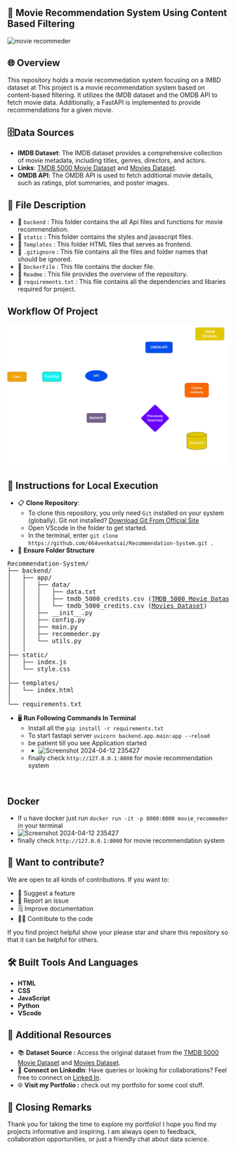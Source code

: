## 🚀 Movie Recommendation System Using Content Based Filtering
![movie recommeder](https://github.com/464venkatsai/Recommendation-System/assets/112299999/511e644c-d276-4b2c-bc6f-7f6bacb60d55)
## 🌐 Overview
This repository holds a movie recommedation system focusing on a IMBD dataset at This project is a movie recommendation system based on content-based filtering. It utilizes the IMDB dataset and the OMDB API to fetch movie data. Additionally, a FastAPI is implemented to provide recommendations for a given movie.

## 🗄️Data Sources
- **IMDB Dataset**: The IMDB dataset provides a comprehensive collection of movie metadata, including titles, genres, directors, and actors.
- **Links**: <a href="https://www.kaggle.com/datasets/tmdb/tmdb-movie-metadata">TMDB 5000 Movie Dataset</a> and <a href="https://www.kaggle.com/datasets/rounakbanik/the-movies-dataset">Movies Dataset</a>. 
- **OMDB API**: The OMDB API is used to fetch additional movie details, such as ratings, plot summaries, and poster images.

## 📁 File Description
- 📁 `backend` : This folder contains the all Api files and functions for movie recommendation.
- 📁 `static` : This folder contains the styles and javascript files. 
- 📁 `Templates` : This folder HTML files that serves as frontend. 
- 📕 `.gitignore` : This file contains all the files and folder names that should be ignored. 
- 📘 `DockerFile` : This file contains the docker file. 
- 📗 `Readme` : This file provides the overview of the repository. 
-  📄 `requirements.txt` : This file contains all the dependencies and libaries required for project. 

## Workflow Of Project
<img src="workflow.png">

## 📄 Instructions for Local Execution 

- 📋 **Clone Repository**:<br>
   - To clone this repository, you only need `Git` installed on your system (globally).
   Git not installed? [Download Git From Official Site](https://git-scm.com/download/win)
   - Open VScode in the folder to get started.
   - In the terminal, enter `git clone https://github.com/464venkatsai/Recommendation-System.git .`
- 📁 **Ensure Folder Structure**<br>
<pre>
Recommendation-System/
├── backend/
│   ├── app/
│   │   ├── data/
│   │   │   ├── data.txt
│   │   │   ├── tmdb_5000_credits.csv (<a href="https://www.kaggle.com/datasets/tmdb/tmdb-movie-metadata">TMDB 5000 Movie Dataset</a>)
│   │   │   └── tmdb_5000_credits.csv (<a href="https://www.kaggle.com/datasets/rounakbanik/the-movies-dataset">Movies Dataset</a>)
│   │   ├── __init__.py
│   │   ├── config.py
│   │   ├── main.py
│   │   ├── recommeder.py
│   │   └── utils.py
│   │
├── static/
│   ├── index.js
│   └── style.css
│
├── templates/
│   └── index.html
│
└── requirements.txt
</pre>
- 🖥️ **Run Following Commands In Terminal**<br>
    - Install all the `pip install -r requirements.txt`
    - To start fastapi server  `uvicorn backend.app.main:app --reload`
    - be patient till you see Application started
    - - ![Screenshot 2024-04-12 235427](https://github.com/464venkatsai/Recommendation-System/assets/112299999/18b383c9-48cd-4ccd-8dca-65e1c00c357e)
    - finally check `http://127.0.0.1:8000` for movie recommendation system
<br>

## Docker
- If u have docker just run `docker run -it -p 8000:8000 movie_recommeder` in your terminal
- ![Screenshot 2024-04-12 235427](https://github.com/464venkatsai/Recommendation-System/assets/112299999/18b383c9-48cd-4ccd-8dca-65e1c00c357e)
- finally check `http://127.0.0.1:8000` for movie recommendation system


## 🙌 Want to contribute?
We are open to all kinds of contributions. If you want to:
- 🤔 Suggest a feature
- 🐛 Report an issue
- 🗒️ Improve documentation
- 👨‍💻 Contribute to the code

If you find project helpful show your please star and share this repository so that it can be helpful for others.

## 🛠️ Built Tools And Languages
- **HTML**
- **CSS**
- **JavaScript**
- **Python**
- **VScode**

## 🔗 Additional Resources
- 📚 **Dataset Source :** Access the original dataset from the <a href="https://www.kaggle.com/datasets/tmdb/tmdb-movie-metadata">TMDB 5000 Movie Dataset</a> and <a href="https://www.kaggle.com/datasets/rounakbanik/the-movies-dataset">Movies Dataset</a>. 
- 🤝 **Connect on LinkedIn**: Have queries or looking for collaborations? Feel free to connect on <a href="https://www.linkedin.com/in/yogeswar-venkatasai-726275235/">Linked In</a>.
- 🌐 **Visit my Portfolio :** check out my portfolio for some cool stuff.
## 🎉 Closing Remarks
Thank you for taking the time to explore my portfolio! I hope you find my projects informative and inspiring. I am always open to feedback, collaboration opportunities, or just a friendly chat about data science.
